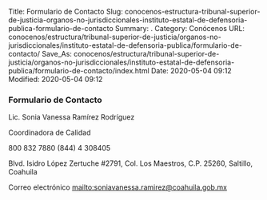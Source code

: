 Title: Formulario de Contacto
Slug: conocenos-estructura-tribunal-superior-de-justicia-organos-no-jurisdiccionales-instituto-estatal-de-defensoria-publica-formulario-de-contacto
Summary: .
Category: Conócenos
URL: conocenos/estructura/tribunal-superior-de-justicia/organos-no-jurisdiccionales/instituto-estatal-de-defensoria-publica/formulario-de-contacto/
Save_As: conocenos/estructura/tribunal-superior-de-justicia/organos-no-jurisdiccionales/instituto-estatal-de-defensoria-publica/formulario-de-contacto/index.html
Date: 2020-05-04 09:12
Modified: 2020-05-04 09:12



### Formulario de Contacto

Lic. Sonia Vanessa Ramírez Rodríguez

Coordinadora de Calidad

800 832 7880 (844) 4 308405

Blvd. Isidro López Zertuche #2791, Col. Los Maestros, C.P. 25260, Saltillo, Coahuila

Correo electrónico <mailto:soniavanessa.ramirez@coahuila.gob.mx>






